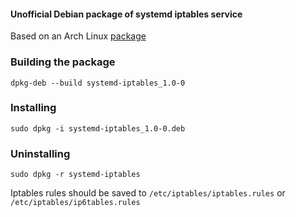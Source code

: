 #### Unofficial Debian package of systemd iptables service

Based on an Arch Linux [package](https://www.archlinux.org/packages/core/x86_64/iptables/)


### Building the package

`dpkg-deb --build systemd-iptables_1.0-0`

### Installing

`sudo dpkg -i systemd-iptables_1.0-0.deb`

### Uninstalling

`sudo dpkg -r systemd-iptables`



Iptables rules should be saved to `/etc/iptables/iptables.rules` or `/etc/iptables/ip6tables.rules`
